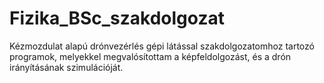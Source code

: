 # Fizika_BSc_szakdolgozat
Kézmozdulat alapú drónvezérlés gépi látással szakdolgozatomhoz tartozó programok, melyekkel megvalósítottam a képfeldolgozást, és a drón irányításának szimulációját.

